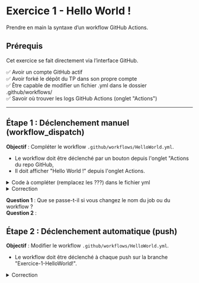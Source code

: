 # Exercice 1 - Hello World !
Prendre en main la syntaxe d’un workflow GitHub Actions.

## Prérequis
Cet exercice se fait directement via l’interface GitHub.

✅ Avoir un compte GitHub actif  
✅ Avoir forké le dépôt du TP dans son propre compte  
✅ Être capable de modifier un fichier .yml dans le dossier .github/workflows/  
✅ Savoir où trouver les logs GitHub Actions (onglet "Actions")  

---

## Étape 1 : Déclenchement manuel (workflow_dispatch)
**Objectif** : Compléter le workflow `.github/workflows/HelloWorld.yml`. 
- Le workflow doit être déclenché par un bouton depuis l'onglet "Actions du repo GitHub,
- Il doit afficher "Hello World !" depuis l'onglet Actions.

<details>
<summary>Code à compléter (remplacez les ???) dans le fichier yml</summary>

```yaml
name: Hello World !

on: ???

jobs:
  hello:
    runs-on: ubuntu-latest
    steps:
      - name: Print Hello
        run: ???
```
</details>

<details>
<summary>Correction</summary>

```yaml
#Le nom qui apparaîtra dans l'onglet "Actions" du repo GitHub
name: Hello world !

# Contrôle quand le workflow sera exécuté
on:
  # Permet d'exécuter ce workflow manuellement depuis l'onglet "Actions" du repo GitHub
    workflow_dispatch:

# Un workflow est composé d'un ou plusieurs jobs qui peuvent s'exécuter de manière séquentielle ou en parallèle
jobs:
  hello:
    runs-on: ubuntu-latest
    # Les étapes représentent une séquence de tâches qui seront exécutées dans le cadre du job
    steps:
      # Exécute une seule commande en utilisant le shell du runner
      - name: Print Hello
        run: echo "Hello World !"
```
</details>

  
**Question 1** : Que se passe-t-il si vous changez le nom du job ou du workflow ?  
**Question 2** : 

## Étape 2 : Déclenchement automatique (push)
**Objectif** : Modifier le workflow `.github/workflows/HelloWorld.yml`.
- Le workflow doit être déclenché à chaque push sur la branche "Exercice-1-HelloWorld!".

<details>
<summary>Correction</summary>

```yaml
name: Hello world !

on:
  # Déclenche le workflow lors des événements de push, mais uniquement pour la branche "Exercice-1-HelloWorld!"
    push:
      branches: [ "Exercice-1-HelloWorld!" ]

jobs:
  hello:
    runs-on: ubuntu-latest
    steps:
      - name: Print Hello
        run: echo "Hello World !"
```
</details>
